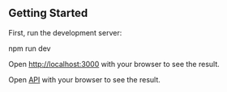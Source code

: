 ## Getting Started

First, run the development server:

npm run dev

Open [http://localhost:3000](http://localhost:3000) with your browser to see the result.

Open [API](https://api.npoint.io/ba35b22a6f908f637bc8) with your browser to see the result.
